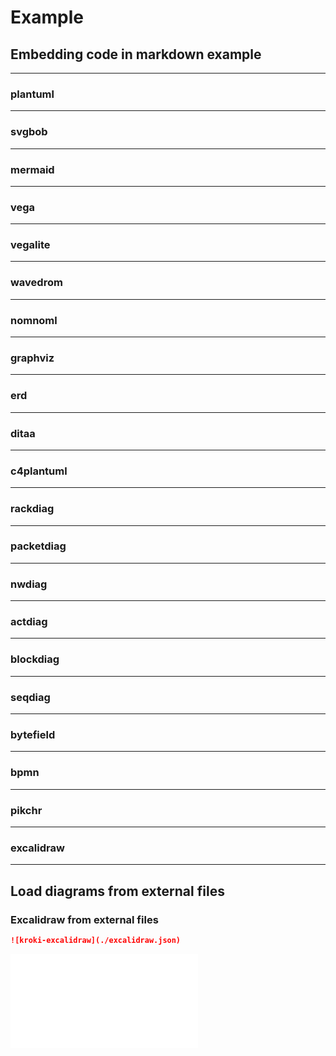 # Example

## Embedding code in markdown example

---

### plantuml

[](langs/plantuml.md ':include :type=code md')

[](langs/plantuml.md ':include')

---

### svgbob

[](langs/svgbob.md ':include :type=code md')

[](langs/svgbob.md ':include')

---

### mermaid

[](langs/mermaid.md ':include :type=code md')

[](langs/mermaid.md ':include')

---

### vega

[](langs/vega.md ':include :type=code md')

[](langs/vega.md ':include')

---

### vegalite

[](langs/vegalite.md ':include :type=code md')

[](langs/vegalite.md ':include')

---

### wavedrom

[](langs/wavedrom.md ':include :type=code md')

[](langs/wavedrom.md ':include')

---

### nomnoml

[](langs/nomnoml.md ':include :type=code md')

[](langs/nomnoml.md ':include')

---

### graphviz

[](langs/graphviz.md ':include :type=code md')

[](langs/graphviz.md ':include')

---

### erd

[](langs/erd.md ':include :type=code md')

[](langs/erd.md ':include')

---

### ditaa

[](langs/ditaa.md ':include :type=code md')

[](langs/ditaa.md ':include')

---

### c4plantuml

[](langs/c4plantuml.md ':include :type=code md')

[](langs/c4plantuml.md ':include')

---

### rackdiag

[](langs/rackdiag.md ':include :type=code md')

[](langs/rackdiag.md ':include')

---

### packetdiag

[](langs/packetdiag.md ':include :type=code md')

[](langs/packetdiag.md ':include')

---

### nwdiag

[](langs/nwdiag.md ':include :type=code md')

[](langs/nwdiag.md ':include')

---

### actdiag

[](langs/actdiag.md ':include :type=code md')

[](langs/actdiag.md ':include')

---

### blockdiag

[](langs/blockdiag.md ':include :type=code md')

[](langs/blockdiag.md ':include')

---

### seqdiag

[](langs/seqdiag.md ':include :type=code md')

[](langs/seqdiag.md ':include')

---

### bytefield

[](langs/bytefield.md ':include :type=code md')

[](langs/bytefield.md ':include')

---

### bpmn

[](langs/bpmn.md ':include :type=code md')

[](langs/bpmn.md ':include')

---

### pikchr

[](langs/pikchr.md ':include :type=code md')

[](langs/pikchr.md ':include')

---

### excalidraw

[](langs/excalidraw.md ':include :type=code md')

[](langs/excalidraw.md ':include')

---

## Load diagrams from external files

### Excalidraw from external files

```markdown
![kroki-excalidraw](./excalidraw.json)
```

![kroki-excalidraw](./excalidraw.json)
